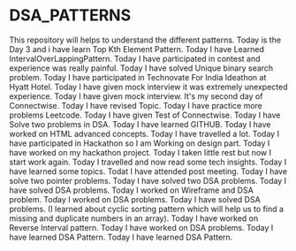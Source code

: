 # DSA_PATTERNS

This repository will helps to understand the different patterns. 
Today is the Day 3 and i have learn Top Kth Element Pattern.
Today I have Learned IntervalOverLappingPattern.
Today I have participated in contest and experience was really painful.
Today I have solved Unique binary search problem.
Today I have participated in Technovate For India Ideathon at Hyatt Hotel.
Today I have given mock interview it was extremely unexpected experience.
Today I have given mock interview. It's my second day of Connectwise.
Today I have revised Topic.
Today I have practice more problems Leetcode.
Today I have given Test of Connectwise.
Today I have Solve two problems in DSA.
Today I have learned GITHUB.
Today I have worked on HTML advanced concepts.
Today I have travelled a lot.
Today I have participated in Hackathon so I am Working on design part.
Today I have worked on my hackathon project.
Today I taken little rest but now I start work again.
Today I travelled and now read some tech insights.
Today I have learned some topics.
Todat I have attended post meeting.
Today I have solve two pointer problems.
Today I have solved two DSA problems.
Today I have solved DSA problems.
Today I worked on Wireframe and DSA problem.
Today I worked on DSA problems.
Today I have solved DSA problems. (I learned about cyclic sorting pattern which will help us to find a missing and duplicate numbers in an array).
Today I have worked on Reverse Interval pattern.
Today I have worked on DSA problems.
Today I have learned DSA Pattern.
Today I have learned DSA Pattern.
